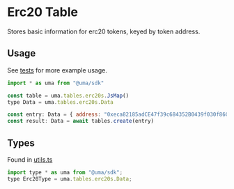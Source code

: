 # Erc20 Table

Stores basic information for erc20 tokens, keyed by token address.

## Usage

See [tests](./js-map.test.ts) for more example usage.

```js
import * as uma from "@uma/sdk"

const table = uma.tables.erc20s.JsMap()
type Data = uma.tables.erc20s.Data

const entry: Data = { address: "0xeca82185adCE47f39c684352B0439f030f860318" }
const result: Data = await tables.create(entry)
```

## Types

Found in [utils.ts](./utils.ts)

```js
import type * as uma from "@uma/sdk";
type Erc20Type = uma.tables.erc20s.Data;
```
